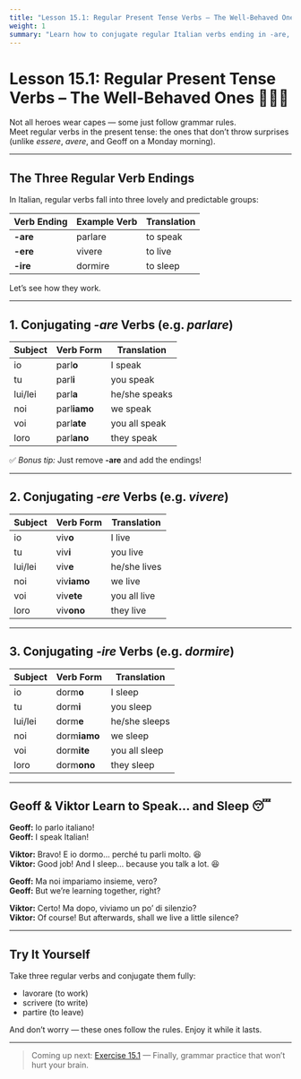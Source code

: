 ```yaml
---
title: "Lesson 15.1: Regular Present Tense Verbs – The Well-Behaved Ones"
weight: 1
summary: "Learn how to conjugate regular Italian verbs ending in -are, -ere, and -ire. Finally, some grammar that makes sense!"
---
```


# Lesson 15.1: Regular Present Tense Verbs – The Well-Behaved Ones 👩‍🏫✅

Not all heroes wear capes — some just follow grammar rules.  
Meet regular verbs in the present tense: the ones that don’t throw surprises (unlike *essere*, *avere*, and Geoff on a Monday morning).

---

## The Three Regular Verb Endings

In Italian, regular verbs fall into three lovely and predictable groups:

| Verb Ending | Example Verb | Translation |
|-------------|---------------|-------------|
| **-are**    | parlare        | to speak    |
| **-ere**    | vivere         | to live     |
| **-ire**    | dormire        | to sleep    |

Let’s see how they work.

---

## 1. Conjugating *-are* Verbs (e.g. *parlare*)

| Subject | Verb Form     | Translation     |
|---------|---------------|-----------------|
| io      | parl**o**     | I speak         |
| tu      | parl**i**     | you speak       |
| lui/lei | parl**a**     | he/she speaks   |
| noi     | parl**iamo**  | we speak        |
| voi     | parl**ate**   | you all speak   |
| loro    | parl**ano**   | they speak      |

✅ *Bonus tip:* Just remove **-are** and add the endings!

---

## 2. Conjugating *-ere* Verbs (e.g. *vivere*)

| Subject | Verb Form      | Translation     |
|---------|----------------|-----------------|
| io      | viv**o**       | I live          |
| tu      | viv**i**       | you live        |
| lui/lei | viv**e**       | he/she lives    |
| noi     | viv**iamo**    | we live         |
| voi     | viv**ete**     | you all live    |
| loro    | viv**ono**     | they live       |

---

## 3. Conjugating *-ire* Verbs (e.g. *dormire*)

| Subject | Verb Form      | Translation     |
|---------|----------------|-----------------|
| io      | dorm**o**      | I sleep         |
| tu      | dorm**i**      | you sleep       |
| lui/lei | dorm**e**      | he/she sleeps   |
| noi     | dorm**iamo**   | we sleep        |
| voi     | dorm**ite**    | you all sleep   |
| loro    | dorm**ono**    | they sleep      |

---

## Geoff & Viktor Learn to Speak... and Sleep 😴

**Geoff:** Io parlo italiano!  
**Geoff:** I speak Italian!

**Viktor:** Bravo! E io dormo... perché tu parli molto. 😆  
**Viktor:** Good job! And I sleep... because you talk a lot. 😆

**Geoff:** Ma noi impariamo insieme, vero?  
**Geoff:** But we’re learning together, right?

**Viktor:** Certo! Ma dopo, viviamo un po’ di silenzio?  
**Viktor:** Of course! But afterwards, shall we live a little silence?

---

## Try It Yourself

Take three regular verbs and conjugate them fully:
- lavorare (to work)  
- scrivere (to write)  
- partire (to leave)

And don’t worry — these ones follow the rules. Enjoy it while it lasts.

---

> Coming up next: [Exercise 15.1](../exercise15.1) — Finally, grammar practice that won’t hurt your brain.
